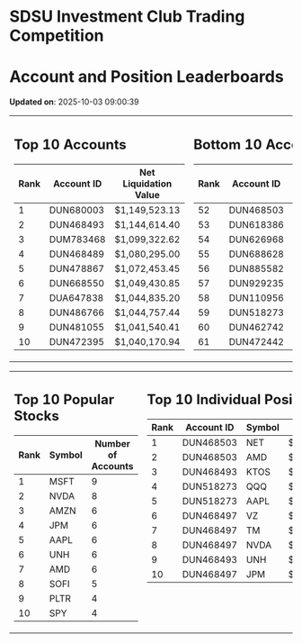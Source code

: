 # SDSU Investment Club Trading Competition 
 # Account and Position Leaderboards

**Updated on**: 2025-10-03 09:00:39

<table><tr><td valign="top">

## Top 10 Accounts
| Rank | Account ID | Net Liquidation Value |
|------|------------|-----------------------|
| 1 | DUN680003 | $1,149,523.13 |
| 2 | DUN468493 | $1,144,614.40 |
| 3 | DUM783468 | $1,099,322.62 |
| 4 | DUN468489 | $1,080,295.00 |
| 5 | DUN478867 | $1,072,453.45 |
| 6 | DUN668550 | $1,049,430.85 |
| 7 | DUA647838 | $1,044,835.20 |
| 8 | DUN486766 | $1,044,757.44 |
| 9 | DUN481055 | $1,041,540.41 |
| 10 | DUN472395 | $1,040,170.94 |

</td><td valign="top">

## Bottom 10 Accounts
| Rank | Account ID | Net Liquidation Value |
|------|------------|-----------------------|
| 52 | DUN468503 | $1,002,295.58 |
| 53 | DUN618386 | $1,002,223.74 |
| 54 | DUN626968 | $1,002,223.74 |
| 55 | DUN688628 | $1,002,118.41 |
| 56 | DUN885582 | $1,001,591.76 |
| 57 | DUN929235 | $1,001,282.65 |
| 58 | DUN110956 | $1,000,691.11 |
| 59 | DUN518273 | $998,854.58 |
| 60 | DUN462742 | $994,917.74 |
| 61 | DUN472442 | $839,137.30 |

</td></tr></table>

<table><tr><td valign="top">

## Top 10 Popular Stocks
| Rank | Symbol | Number of Accounts |
|------|--------|--------------------|
| 1 | MSFT | 9 |
| 2 | NVDA | 8 |
| 3 | AMZN | 6 |
| 4 | JPM | 6 |
| 5 | AAPL | 6 |
| 6 | UNH | 6 |
| 7 | AMD | 6 |
| 8 | SOFI | 5 |
| 9 | PLTR | 4 |
| 10 | SPY | 4 |

</td><td valign="top">

## Top 10 Individual Positions
| Rank | Account ID | Symbol | Cost | Total Value |
|------|------------|--------|-----------|-------------|
| 1 | DUN468503 | NET | $2,222,350.22 | $2,222,350.22 |
| 2 | DUN468503 | AMD | $484,965.07 | $484,965.07 |
| 3 | DUN468493 | KTOS | $375,025.68 | $375,025.68 |
| 4 | DUN518273 | QQQ | $301,122.51 | $301,122.51 |
| 5 | DUN518273 | AAPL | $256,444.20 | $256,444.20 |
| 6 | DUN468497 | VZ | $200,023.20 | $200,023.20 |
| 7 | DUN468497 | TM | $200,005.73 | $200,005.73 |
| 8 | DUN468497 | NVDA | $200,005.30 | $200,005.30 |
| 9 | DUN468493 | UNH | $200,003.43 | $200,003.43 |
| 10 | DUN468497 | JPM | $200,003.26 | $200,003.26 |

</td></tr></table>
